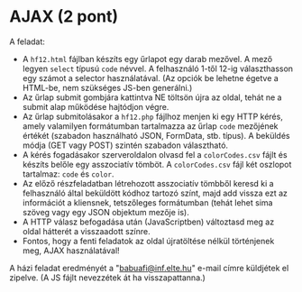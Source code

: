 # AJAX (2 pont)

A feladat:
- A `hf12.html` fájlban készíts egy űrlapot egy darab mezővel.
A mező legyen `select` típusú `code` névvel.
A felhasználó 1-től 12-ig választhasson egy számot a selector használatával.
(Az opciók be lehetne égetve a HTML-be, nem szükséges JS-ben generálni.)
- Az űrlap submit gombjára kattintva NE töltsön újra az oldal, tehát ne a submit alap működése
hajtódjon végre.
- Az űrlap submitolásakor a `hf12.php` fájlhoz menjen ki egy HTTP kérés, amely valamilyen formátumban
tartalmazza az űrlap `code` mezőjének értékét (szabadon használható JSON, FormData, stb. típus).
A beküldés módja (GET vagy POST) szintén szabadon választható.
- A kérés fogadásakor szerveroldalon olvasd fel a `colorCodes.csv` fájlt és készíts belőle egy
asszociatív tömböt.
A `colorCodes.csv` fájl két oszlopot tartalmaz: `code` és `color`.
- Az előző részfeladatban létrehozott asszociatív tömbből keresd ki a felhasználó által beküldött
kódhoz tartozó színt, majd add vissza ezt az információt a kliensnek, tetszőleges formátumban (tehát
lehet sima szöveg vagy egy JSON objektum mezője is).
- A HTTP válasz befogadása után (JavaScriptben) változtasd meg az oldal hátterét a visszaadott színre.
- Fontos, hogy a fenti feladatok az oldal újratöltése nélkül történjenek meg, AJAX használatával!

A házi feladat eredményét a "babuafi@inf.elte.hu" e-mail címre küldjétek el zipelve.
(A JS fájlt nevezzétek át ha visszapattanna.)
